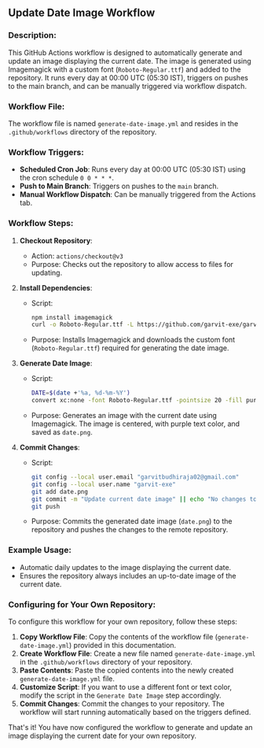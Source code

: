 ## Update Date Image Workflow

### Description:
This GitHub Actions workflow is designed to automatically generate and update an image displaying the current date. The image is generated using Imagemagick with a custom font (`Roboto-Regular.ttf`) and added to the repository. It runs every day at 00:00 UTC (05:30 IST), triggers on pushes to the main branch, and can be manually triggered via workflow dispatch.

### Workflow File:
The workflow file is named `generate-date-image.yml` and resides in the `.github/workflows` directory of the repository.

### Workflow Triggers:
- **Scheduled Cron Job**: Runs every day at 00:00 UTC (05:30 IST) using the cron schedule `0 0 * * *`.
- **Push to Main Branch**: Triggers on pushes to the `main` branch.
- **Manual Workflow Dispatch**: Can be manually triggered from the Actions tab.

### Workflow Steps:
1. **Checkout Repository**:
   - Action: `actions/checkout@v3`
   - Purpose: Checks out the repository to allow access to files for updating.

2. **Install Dependencies**:
   - Script:
     ```bash
     npm install imagemagick
     curl -o Roboto-Regular.ttf -L https://github.com/garvit-exe/garvit-exe/raw/main/assets/Roboto-Regular.ttf
     ```
   - Purpose: Installs Imagemagick and downloads the custom font (`Roboto-Regular.ttf`) required for generating the date image.

3. **Generate Date Image**:
   - Script:
     ```bash
     DATE=$(date +'%a, %d-%m-%Y')
     convert xc:none -font Roboto-Regular.ttf -pointsize 20 -fill purple -gravity center label:"$DATE" date.png
     ```
   - Purpose: Generates an image with the current date using Imagemagick. The image is centered, with purple text color, and saved as `date.png`.

4. **Commit Changes**:
   - Script:
     ```bash
     git config --local user.email "garvitbudhiraja02@gmail.com"
     git config --local user.name "garvit-exe"
     git add date.png
     git commit -m "Update current date image" || echo "No changes to commit"
     git push
     ```
   - Purpose: Commits the generated date image (`date.png`) to the repository and pushes the changes to the remote repository.

### Example Usage:
- Automatic daily updates to the image displaying the current date.
- Ensures the repository always includes an up-to-date image of the current date.

### Configuring for Your Own Repository:
To configure this workflow for your own repository, follow these steps:
1. **Copy Workflow File**: Copy the contents of the workflow file (`generate-date-image.yml`) provided in this documentation.
2. **Create Workflow File**: Create a new file named `generate-date-image.yml` in the `.github/workflows` directory of your repository.
3. **Paste Contents**: Paste the copied contents into the newly created `generate-date-image.yml` file.
4. **Customize Script**: If you want to use a different font or text color, modify the script in the `Generate Date Image` step accordingly.
5. **Commit Changes**: Commit the changes to your repository. The workflow will start running automatically based on the triggers defined.

That's it! You have now configured the workflow to generate and update an image displaying the current date for your own repository.
